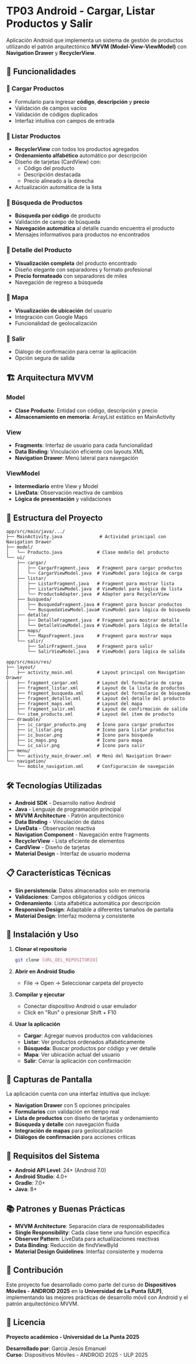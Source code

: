 # TP03 Android - Cargar, Listar Productos y Salir

Aplicación Android que implementa un sistema de gestión de productos utilizando el patrón arquitectónico **MVVM (Model-View-ViewModel)** con **Navigation Drawer** y **RecyclerView**.

## 📱 Funcionalidades

### 🔹 Cargar Productos
- Formulario para ingresar **código**, **descripción** y **precio**
- Validación de campos vacíos
- Validación de códigos duplicados
- Interfaz intuitiva con campos de entrada

### 🔹 Listar Productos
- **RecyclerView** con todos los productos agregados
- **Ordenamiento alfabético** automático por descripción
- Diseño de tarjetas (CardView) con:
  - Código del producto
  - Descripción destacada
  - Precio alineado a la derecha
- Actualización automática de la lista

### 🔹 Búsqueda de Productos
- **Búsqueda por código** de producto
- Validación de campo de búsqueda
- **Navegación automática** al detalle cuando encuentra el producto
- Mensajes informativos para productos no encontrados

### 🔹 Detalle del Producto
- **Visualización completa** del producto encontrado
- Diseño elegante con separadores y formato profesional
- **Precio formateado** con separadores de miles
- Navegación de regreso a búsqueda

### 🔹 Mapa
- **Visualización de ubicación** del usuario
- Integración con Google Maps
- Funcionalidad de geolocalización

### 🔹 Salir
- Diálogo de confirmación para cerrar la aplicación
- Opción segura de salida

## 🏗️ Arquitectura MVVM

### **Model**
- **Clase Producto**: Entidad con código, descripción y precio
- **Almacenamiento en memoria**: ArrayList estático en MainActivity

### **View**
- **Fragments**: Interfaz de usuario para cada funcionalidad
- **Data Binding**: Vinculación eficiente con layouts XML
- **Navigation Drawer**: Menú lateral para navegación

### **ViewModel**
- **Intermediario** entre View y Model
- **LiveData**: Observación reactiva de cambios
- **Lógica de presentación** y validaciones

## 📂 Estructura del Proyecto

```
app/src/main/java/.../
├── MainActivity.java              # Actividad principal con Navigation Drawer
├── model/
│   └── Producto.java             # Clase modelo del producto
└── ui/
    ├── cargar/
    │   ├── CargarFragment.java   # Fragment para cargar productos
    │   └── CargarViewModel.java  # ViewModel para lógica de carga
    ├── listar/
    │   ├── ListarFragment.java   # Fragment para mostrar lista
    │   ├── ListarViewModel.java  # ViewModel para lógica de lista
    │   └── ProductoAdapter.java  # Adapter para RecyclerView
    ├── busqueda/
    │   ├── BusquedaFragment.java # Fragment para buscar productos
    │   └── BusquedaViewModel.java# ViewModel para lógica de búsqueda
    ├── detalle/
    │   ├── DetalleFragment.java  # Fragment para mostrar detalle
    │   └── DetalleViewModel.java # ViewModel para lógica de detalle
    ├── maps/
    │   └── MapsFragment.java     # Fragment para mostrar mapa
    └── salir/
        ├── SalirFragment.java    # Fragment para salir
        └── SalirViewModel.java   # ViewModel para lógica de salida

app/src/main/res/
├── layout/
│   ├── activity_main.xml         # Layout principal con Navigation Drawer
│   ├── fragment_cargar.xml       # Layout del formulario de carga
│   ├── fragment_listar.xml       # Layout de la lista de productos
│   ├── fragment_busqueda.xml     # Layout del formulario de búsqueda
│   ├── fragment_detalle.xml      # Layout del detalle del producto
│   ├── fragment_maps.xml         # Layout del mapa
│   ├── fragment_salir.xml        # Layout de confirmación de salida
│   └── item_producto.xml         # Layout del item de producto
├── drawable/
│   ├── ic_cargar_producto.png    # Ícono para cargar productos
│   ├── ic_listar.png             # Ícono para listar productos
│   ├── ic_buscar.png             # Ícono para búsqueda
│   ├── ic_maps.png               # Ícono para mapa
│   └── ic_salir.png              # Ícono para salir
├── menu/
│   └── activity_main_drawer.xml  # Menú del Navigation Drawer
└── navigation/
    └── mobile_navigation.xml     # Configuración de navegación
```

## 🛠️ Tecnologías Utilizadas

- **Android SDK** - Desarrollo nativo Android
- **Java** - Lenguaje de programación principal
- **MVVM Architecture** - Patrón arquitectónico
- **Data Binding** - Vinculación de datos
- **LiveData** - Observación reactiva
- **Navigation Component** - Navegación entre fragments
- **RecyclerView** - Lista eficiente de elementos
- **CardView** - Diseño de tarjetas
- **Material Design** - Interfaz de usuario moderna

## 📋 Características Técnicas

- **Sin persistencia**: Datos almacenados solo en memoria
- **Validaciones**: Campos obligatorios y códigos únicos
- **Ordenamiento**: Lista alfabética automática por descripción
- **Responsive Design**: Adaptable a diferentes tamaños de pantalla
- **Material Design**: Interfaz moderna y consistente

## 🚀 Instalación y Uso

1. **Clonar el repositorio**
   ```bash
   git clone [URL_DEL_REPOSITORIO]
   ```

2. **Abrir en Android Studio**
   - File → Open → Seleccionar carpeta del proyecto

3. **Compilar y ejecutar**
   - Conectar dispositivo Android o usar emulador
   - Click en "Run" o presionar Shift + F10

4. **Usar la aplicación**
   - **Cargar**: Agregar nuevos productos con validaciones
   - **Listar**: Ver productos ordenados alfabéticamente
   - **Búsqueda**: Buscar productos por código y ver detalle
   - **Mapa**: Ver ubicación actual del usuario
   - **Salir**: Cerrar la aplicación con confirmación

## 📱 Capturas de Pantalla

La aplicación cuenta con una interfaz intuitiva que incluye:
- **Navigation Drawer** con 5 opciones principales
- **Formularios** con validación en tiempo real
- **Lista de productos** con diseño de tarjetas y ordenamiento
- **Búsqueda y detalle** con navegación fluida
- **Integración de mapas** para geolocalización
- **Diálogos de confirmación** para acciones críticas

## 🔧 Requisitos del Sistema

- **Android API Level**: 24+ (Android 7.0)
- **Android Studio**: 4.0+
- **Gradle**: 7.0+
- **Java**: 8+

## 📚 Patrones y Buenas Prácticas

- **MVVM Architecture**: Separación clara de responsabilidades
- **Single Responsibility**: Cada clase tiene una función específica
- **Observer Pattern**: LiveData para actualizaciones reactivas
- **Data Binding**: Reducción de findViewById
- **Material Design Guidelines**: Interfaz consistente y moderna

## 🤝 Contribución

Este proyecto fue desarrollado como parte del curso de **Dispositivos Móviles - ANDROID 2025** en la **Universidad de La Punta (ULP)**, implementando las mejores prácticas de desarrollo móvil con Android y el patrón arquitectónico MVVM.

## 📄 Licencia

**Proyecto académico - Universidad de La Punta 2025**

**Desarrollado por**: García Jesús Emanuel  
**Curso**: Dispositivos Móviles - ANDROID 2025 - ULP 2025
